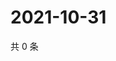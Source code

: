 # 2021-10-31

共 0 条

<!-- BEGIN WEIBO -->
<!-- 最后更新时间 Sun Oct 31 2021 04:00:48 GMT+0800 (China Standard Time) -->

<!-- END WEIBO -->
